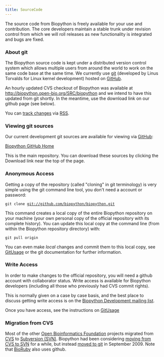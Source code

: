 ```yaml
---
title: SourceCode
---
```


The source code from Biopython is freely available for your use and
contribution. The core developers maintain a stable trunk under revision
control from which we will roll releases as new functionality is
integrated and bugs are fixed.

### About git

The Biopython source code is kept under a distributed version control
system which allows multiple users from around the world to work on the
same code base at the same time. We currently use
[git](http://en.wikipedia.org/wiki/Git_%28software%29) (developed by
Linus Torvalds for Linux kernel development) hosted on
[GitHub](http://github.com).

An hourly updated CVS checkout of Biopython was available at
<http://biopython.open-bio.org/SRC/biopython> and we intend to have this
updated from git shortly. In the meantime, use the download link on our
github page (see below).

You can [track changes](Tracking_commits "wikilink") via
[RSS](wp:RSS_(file_format) "wikilink").

### Viewing git sources

Our current development git sources are available for viewing via
[GitHub](http://github.com/):

[Biopython GitHub Home](http://github.com/biopython/biopython)

This is the main repository. You can download these sources by clicking
the Download link near the top of the page.

### Anonymous Access

Getting a copy of the repository (called "cloning" in git terminology)
is very simple using the git command line tool, you don't need a account
or password:

`git clone `[`git://github.com/biopython/biopython.git`](git://github.com/biopython/biopython.git)

This command creates a local copy of the entire Biopython repository on
your machine (your own personal copy of the official repository with its
complete history). You can update this local copy at the command line
(from within the Biopython repository directory) with:

`git pull origin`

You can even make *local* changes and commit them to this local copy,
see [GitUsage](GitUsage "wikilink") or the git documentation for further
information.

### Write Access

In order to make changes to the official repository, you will need a
github account with collaborator status. Write access is available for
Biopython developers (including all those who previously had CVS commit
rights).

This is normally given on a case by case basis, and the best place to
discuss getting write access is on the [Biopython Development mailing
list](mailto:biopython-dev@biopython.org).

Once you have access, see the instructions on
[GitUsage](GitUsage "wikilink")

### Migration from CVS

Most of the other [Open Bioinformatics Foundation](http://open-bio.org)
projects migrated from [CVS](CVS "wikilink") to [Subversion
(SVN)](SVN "wikilink"). Biopython had been considering [moving from CVS
to SVN](Subversion_migration "wikilink") for a while, but instead [moved
to git](GitMigration "wikilink") in September 2009. Note that
[BioRuby](http://bioruby.org) also uses github.
